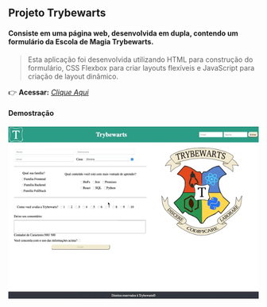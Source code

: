 ## Projeto Trybewarts

#### Consiste em uma página web, desenvolvida em dupla, contendo um formulário da Escola de Magia Trybewarts.
> Esta aplicação foi desenvolvida utilizando HTML para construção do formulário, CSS Flexbox para criar layouts flexíveis e JavaScript para criação de layout dinâmico.

:point_right: **Acessar:** _[Clique Aqui](https://guilherme-ac-fernandes.github.io/trybewarts/)_

#### Demostração
<p align="center">
  <img src="https://github.com/guilherme-ac-fernandes/trybewarts/blob/main/trybewarts.gif" alt="Trybewarts Gif - Demostração"/>
</p>
